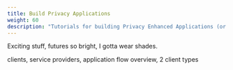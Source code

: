 ```yaml
---
title: Build Privacy Applications
weight: 60
description: "Tutorials for building Privacy Enhanced Applications (or integrating existing apps with Nym)"
---
```


Exciting stuff, futures so bright, I gotta wear shades. 

clients, service providers, application flow overview, 2 client types